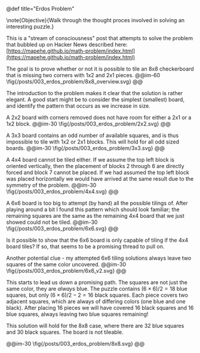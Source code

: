 @def title="Erdos Problem"

\note{Objective}{Walk through the thought proces involved in solving an interesting puzzle.}

This is a "stream of consciousness" post that attempts to solve the problem that bubbled up on Hacker News described here: [https://mapehe.github.io/math-problem/index.html](https://mapehe.github.io/math-problem/index.html)


The goal is to prove whether or not it is possible to tile an 8x8 checkerboard that is missing two corners with 1x2 and 2x1 pieces.
@@im-60
\fig{/posts/003_erdos_problem/8x8_overview.svg}
@@


The introduction to the problem makes it clear that the solution is rather elegant. A good start might be to consider the simplest (smallest) board, and identify the pattern that occurs as we increase in size. 

A 2x2 board with corners removed does not have room for either a 2x1 or a 1x2 block.
@@im-30
\fig{/posts/003_erdos_problem/2x2.svg}
@@

A 3x3 board contains an odd number of available squares, and is thus impossible to tile with 1x2 or 2x1 blocks. This will hold for all odd sized boards.
@@im-30
\fig{/posts/003_erdos_problem/3x3.svg}
@@

A 4x4 board cannot be tiled either. If we assume the top left block is oriented vertically, then the placement of blocks 2 through 6 are directly forced and block 7 cannot be placed. If we had assumed the top left block was placed horizontally we would have arrived at the same result due to the symmetry of the problem.
@@im-30
\fig{/posts/003_erdos_problem/4x4.svg}
@@

A 6x6 board is too big to attempt (by hand) all the possible tilings of. After playing around a bit I found this pattern which should look familiar; the remaining squares are the same as the remaining 4x4 board that we just showed could not be tiled.
@@im-30
\fig{/posts/003_erdos_problem/6x6.svg}
@@

Is it possible to show that the 6x6 board is only capable of tiling if the 4x4 board tiles? If so, that seems to be a promising thread to pull on.

Another potential clue - my attempted 6x6 tiling solutions always leave two squares of the same color uncovered.
@@im-30
\fig{/posts/003_erdos_problem/6x6_v2.svg}
@@

This starts to lead us down a promising path. The squares are not just the same color, they are *always* blue. The puzzle contains $(6 \times 6)/2 = 18$ blue squares, but only $(6 \times 6)/2 - 2 = 16$ black squares. Each piece covers two adjacent squares, which are always of differing colors (one blue and one black). After placing 16 pieces we will have covered 16 black squares and 16 blue squares, always leaving two blue squares remaining!

This solution will hold for the 8x8 case, where there are 32 blue squares and 30 black squares. The board is not tileable.

@@im-30
\fig{/posts/003_erdos_problem/8x8.svg}
@@
